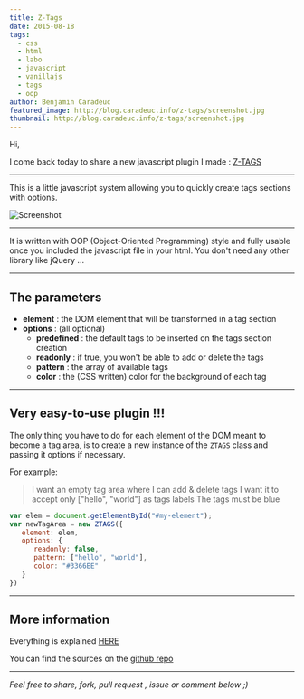 ```yaml
---
title: Z-Tags
date: 2015-08-18
tags:
  - css
  - html
  - labo
  - javascript
  - vanillajs
  - tags
  - oop
author: Benjamin Caradeuc
featured_image: http://blog.caradeuc.info/z-tags/screenshot.jpg
thumbnail: http://blog.caradeuc.info/z-tags/screenshot.jpg
---
```


Hi,

I come back today to share a new javascript plugin I made : [Z-TAGS](http://blog.caradeuc.info/z-tags)

---

This is a little javascript system allowing you to quickly create tags sections with options.

![Screenshot](http://blog.caradeuc.info/z-tags/screenshot.jpg)

---

It is written with OOP (Object-Oriented Programming) style and fully usable once you included the javascript file in your html. You don't need any other library like jQuery ...

---

## The parameters

* **element** : the DOM element that will be transformed in a tag section
* **options** : (all optional)
  * **predefined** : the default tags to be inserted on the tags section creation
  * **readonly** : if true, you won't be able to add or delete the tags
  * **pattern** : the array of available tags
  * **color** : the (CSS written) color for the background of each tag

---

## Very easy-to-use plugin !!!

The only thing you have to do for each element of the DOM meant to become a tag area, is to create a new instance of the `ZTAGS` class and passing it options if necessary.

For example:

> I want an empty tag area where I can add & delete tags
> I want it to accept only ["hello", "world"] as tags labels
> The tags must be blue

```javascript
var elem = document.getElementById("#my-element");
var newTagArea = new ZTAGS({
   element: elem,
   options: {
      readonly: false,
      pattern: ["hello", "world"],
      color: "#3366EE"
   }
})
```

---

## More information

Everything is explained [HERE](http://blog.caradeuc.info/z-tags/)

You can find the sources on the [github repo](http://github.com/benavern/z-tags)

---

_Feel free to share, fork, pull request , issue or comment below ;)_
